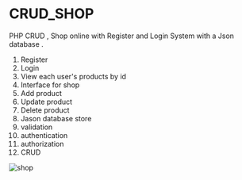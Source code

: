 # CRUD_SHOP
PHP CRUD , Shop online with Register and Login System with a  Json database .


1. Register
2. Login
3. View each user's products by id
4. Interface for shop
5. Add product
6. Update product
7. Delete product
8. Jason database  store
9. validation
10. authentication
11. authorization
12. CRUD

![shop](https://github.com/Amrmohmed/CRUD_SHOP/assets/30378656/80806671-228a-4f35-accd-595f94894419)
